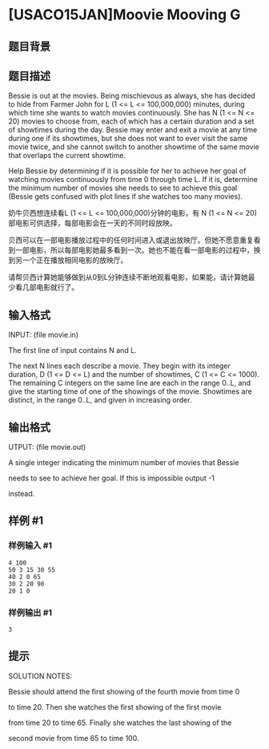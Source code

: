 # [USACO15JAN]Moovie Mooving G

## 题目背景



## 题目描述

Bessie is out at the movies.  Being mischievous as always, she has decided to hide from Farmer John for L (1 <= L <= 100,000,000) minutes, during which time she wants to watch movies continuously. She has N (1 <= N <= 20) movies to choose from, each of which has a certain duration and a set of showtimes during the day.  Bessie may enter and exit a movie at any time during one if its showtimes, but she does not want to ever visit the same movie twice, and she cannot switch to another showtime of the same movie that overlaps the current showtime.

Help Bessie by determining if it is possible for her to achieve her goal of watching movies continuously from time 0 through time L.  If it is, determine the minimum number of movies she needs to see to achieve this goal (Bessie gets confused with plot lines if she watches too many movies).

奶牛贝西想连续看L (1 <= L <= 100,000,000)分钟的电影，有 N (1 <= N <= 20)部电影可供选择，每部电影会在一天的不同时段放映。


贝西可以在一部电影播放过程中的任何时间进入或退出放映厅。但她不愿意重复看到一部电影，所以每部电影她最多看到一次。她也不能在看一部电影的过程中，换到另一个正在播放相同电影的放映厅。


请帮贝西计算她能够做到从0到L分钟连续不断地观看电影，如果能，请计算她最少看几部电影就行了。


## 输入格式

INPUT: (file movie.in) 

The first line of input contains N and L.

The next N lines each describe a movie.  They begin with its integer duration, D (1 <= D <= L) and the number of showtimes, C (1 <= C <= 1000).  The remaining C integers on the same line are each in the range 0..L, and give the starting time of one of the showings of the movie.  Showtimes are distinct, in the range 0..L, and given in increasing order.


## 输出格式

UTPUT: (file movie.out) 

A single integer indicating the minimum number of movies that Bessie

needs to see to achieve her goal.  If this is impossible output -1

instead.


## 样例 #1

### 样例输入 #1
```
4 100 
50 3 15 30 55 
40 2 0 65 
30 2 20 90 
20 1 0 
```

### 样例输出 #1

```
3 
```

## 提示

SOLUTION NOTES:

Bessie should attend the first showing of the fourth movie from time 0

to time 20.  Then she watches the first showing of the first movie

from time 20 to time 65.  Finally she watches the last showing of the

second movie from time 65 to time 100.

